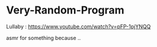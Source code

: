 # Very-Random-Program

Lullaby : https://www.youtube.com/watch?v=pFP-1pjYNQQ

asmr for something because ..
